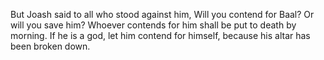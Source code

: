 But Joash said to all who stood against him, Will you contend for Baal? Or will you save him? Whoever contends for him shall be put to death by morning. If he is a god, let him contend for himself, because his altar has been broken down.
